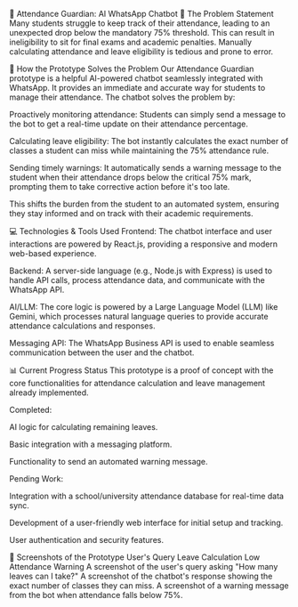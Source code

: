 🤖 Attendance Guardian: AI WhatsApp Chatbot
📌 The Problem Statement
Many students struggle to keep track of their attendance, leading to an unexpected drop below the mandatory 75% threshold. This can result in ineligibility to sit for final exams and academic penalties. Manually calculating attendance and leave eligibility is tedious and prone to error.

🚀 How the Prototype Solves the Problem
Our Attendance Guardian prototype is a helpful AI-powered chatbot seamlessly integrated with WhatsApp. It provides an immediate and accurate way for students to manage their attendance. The chatbot solves the problem by:

Proactively monitoring attendance: Students can simply send a message to the bot to get a real-time update on their attendance percentage.

Calculating leave eligibility: The bot instantly calculates the exact number of classes a student can miss while maintaining the 75% attendance rule.

Sending timely warnings: It automatically sends a warning message to the student when their attendance drops below the critical 75% mark, prompting them to take corrective action before it's too late.

This shifts the burden from the student to an automated system, ensuring they stay informed and on track with their academic requirements.

💻 Technologies & Tools Used
Frontend: The chatbot interface and user interactions are powered by React.js, providing a responsive and modern web-based experience.

Backend: A server-side language (e.g., Node.js with Express) is used to handle API calls, process attendance data, and communicate with the WhatsApp API.

AI/LLM: The core logic is powered by a Large Language Model (LLM) like Gemini, which processes natural language queries to provide accurate attendance calculations and responses.

Messaging API: The WhatsApp Business API is used to enable seamless communication between the user and the chatbot.

📊 Current Progress Status
This prototype is a proof of concept with the core functionalities for attendance calculation and leave management already implemented.

Completed:

AI logic for calculating remaining leaves.

Basic integration with a messaging platform.

Functionality to send an automated warning message.

Pending Work:

Integration with a school/university attendance database for real-time data sync.

Development of a user-friendly web interface for initial setup and tracking.

User authentication and security features.

📸 Screenshots of the Prototype
User's Query	Leave Calculation	Low Attendance Warning
A screenshot of the user's query asking "How many leaves can I take?"	A screenshot of the chatbot's response showing the exact number of classes they can miss.	A screenshot of a warning message from the bot when attendance falls below 75%.
